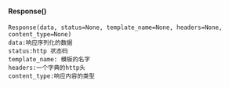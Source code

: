 #### Response()
>
    Response(data, status=None, template_name=None, headers=None, content_type=None)
    data:响应序列化的数据
    status:http 状态码
    template_name: 模板的名字
    headers:一个字典的http头
    content_type:响应内容的类型
